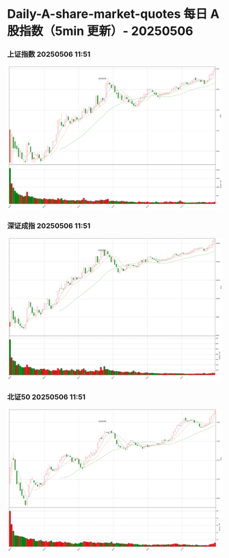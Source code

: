 
# Daily-A-share-market-quotes 每日 A 股指数（5min 更新）- 20250506

### 上证指数 20250506 11:51
![](./fig/2025/5/20250506-sh000001.png)

### 深证成指 20250506 11:51
![](./fig/2025/5/20250506-sz399001.png)

### 北证50 20250506 11:51
![](./fig/2025/5/20250506-bj899050.png)
